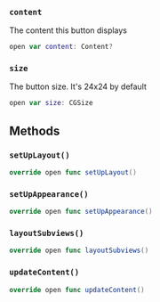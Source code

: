 
### `content`

The content this button displays

``` swift
open var content: Content? 
```

### `size`

The button size. It's 24x24 by default

``` swift
open var size: CGSize 
```

## Methods

### `setUpLayout()`

``` swift
override open func setUpLayout() 
```

### `setUpAppearance()`

``` swift
override open func setUpAppearance() 
```

### `layoutSubviews()`

``` swift
override open func layoutSubviews() 
```

### `updateContent()`

``` swift
override open func updateContent() 
